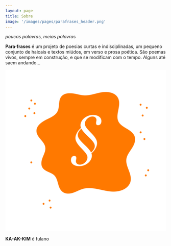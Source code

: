 ```yaml
---
layout: page
title: Sobre
image: '/images/pages/parafrases_header.png'
---
```


*poucas palavras, meias palavras*

**Para&middot;frases** é um projeto de poesias curtas e indisciplinadas, um pequeno conjunto de haicais e textos miúdos, em verso e prosa poética. São poemas vivos, sempre em construção, e que se modificam com o tempo. Alguns até saem andando…

![](/images/pages/parafrases_sinete.png)

**KA-AK-KIM** é fulano

